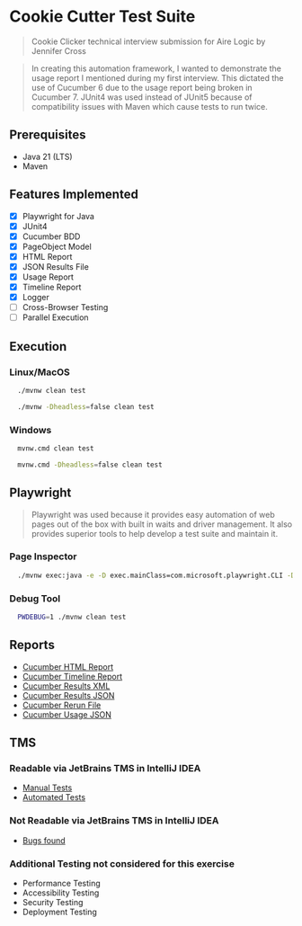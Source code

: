 # Cookie Cutter Test Suite
> Cookie Clicker technical interview submission for Aire Logic by Jennifer Cross

> In creating this automation framework, I wanted to demonstrate the usage report I mentioned during my first interview.
> This dictated the use of Cucumber 6  due to the usage report being broken in Cucumber 7.
> JUnit4 was used instead of JUnit5 because of compatibility issues with Maven which cause tests to run twice.

## Prerequisites
- Java 21 (LTS)
- Maven

## Features Implemented
- [X] Playwright for Java
- [x] JUnit4
- [X] Cucumber BDD
- [X] PageObject Model
- [X] HTML Report
- [X] JSON Results File
- [X] Usage Report
- [X] Timeline Report
- [X] Logger
- [ ] Cross-Browser Testing
- [ ] Parallel Execution

## Execution

### Linux/MacOS
```Bash
  ./mvnw clean test
```
```Bash
  ./mvnw -Dheadless=false clean test
```

### Windows
```Bash
  mvnw.cmd clean test
```
```Bash
  mvnw.cmd -Dheadless=false clean test
```

## Playwright

> Playwright was used because it provides easy automation of web pages out of the box with built in waits and driver management.
> It also provides superior tools to help develop a test suite and maintain it.

### Page Inspector
```Bash
  ./mvnw exec:java -e -D exec.mainClass=com.microsoft.playwright.CLI -D exec.args="codegen Jenny-Cross-2025-07-22.cookieclickertechtest.airelogic.com"
```

### Debug Tool
```Bash
  PWDEBUG=1 ./mvnw clean test
```

## Reports

- [Cucumber HTML Report](./target/cucumber/results.html)
- [Cucumber Timeline Report](./target/cucumber/timeline/index.html)
- [Cucumber Results XML](./target/cucumber/results.xml)
- [Cucumber Results JSON](./target/cucumber/results.json)
- [Cucumber Rerun File](./target/cucumber/rerun.txt)
- [Cucumber Usage JSON](./target/cucumber/usage.json)

## TMS
### Readable via JetBrains TMS in IntelliJ IDEA
- [Manual Tests](./tms/ManualTests.t.md)
- [Automated Tests](./tms/AutomatedTests.t.md)

### Not Readable via JetBrains TMS in IntelliJ IDEA
- [Bugs found](./tms/Bugs.md)

### Additional Testing not considered for this exercise
- Performance Testing
- Accessibility Testing
- Security Testing
- Deployment Testing
